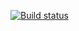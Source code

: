 [![Build status](https://ci.appveyor.com/api/projects/status/li3377fs5wmjdt22?svg=true)](https://ci.appveyor.com/project/AnastasiyaSergeichik/carddeliverynewdateallure)